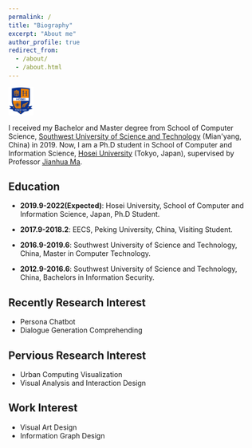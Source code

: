 ```yaml
---
permalink: /
title: "Biography"
excerpt: "About me"
author_profile: true
redirect_from: 
  - /about/
  - /about.html
--- 
```


<img src='/images/emblem.png' width=50px style='width:50px'>

I received my Bachelor and Master degree from School of Computer Science, [Southwest University of Science and Technology](http://www.swust.edu.cn/) (Mian'yang, China) in 2019. Now, I am a Ph.D student in School of Computer and Information Science, [Hosei University](http://www.hosei.ac.jp/) (Tokyo, Japan), supervised by Professor [Jianhua Ma](https://scholar.google.com/citations?user=63JHTbMAAAAJ&hl=zh-CN&oi=ao).


**Education**
---

- **2019.9-2022(Expected)**: Hosei University, School of Computer and Information Science, Japan, Ph.D Student.

- **2017.9-2018.2**: EECS, Peking University, China, Visiting Student.

- **2016.9-2019.6**: Southwest University of Science and Technology, China, Master in Computer Technology.
  
- **2012.9-2016.6**: Southwest University of Science and Technology, China, Bachelors in Information Security.

**Recently Research Interest**
---
- Persona Chatbot
- Dialogue Generation Comprehending

**Pervious Research Interest**
---
- Urban Computing Visualization
- Visual Analysis and Interaction Design

**Work Interest**
---
- Visual Art Design
- Information Graph Design
